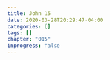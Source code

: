```yaml
---
title: John 15
date: 2020-03-28T20:29:47-04:00
categories: []
tags: []
chapter: "015"
inprogress: false
---
```


